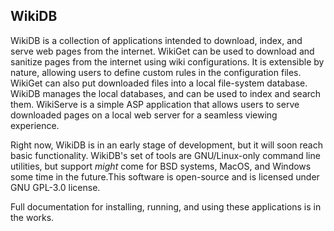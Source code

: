 WikiDB
---

WikiDB is a collection of applications intended to download, index, and serve web pages from the internet.
WikiGet can be used to download and sanitize pages from the internet using wiki configurations. It is extensible
by nature, allowing users to define custom rules in the configuration files. WikiGet can also put downloaded files
into a local file-system database. WikiDB manages the local databases, and can be used to index and search them. 
WikiServe is a simple ASP application that allows users to serve downloaded pages on a local web server for a
seamless viewing experience.

Right now, WikiDB is in an early stage of development, but it will soon reach basic functionality. WikiDB's set of 
tools are GNU/Linux-only command line utilities, but support *might* come for BSD systems, MacOS, and Windows some 
time in the future.This software is open-source and is licensed under GNU GPL-3.0 license.

Full documentation for installing, running, and using these applications is in the works.